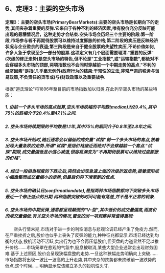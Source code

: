 ## 6、定理3：主要的空头市场

#### 定理3：主要的空头市场(PrimaryBearMarkets):主要的空头市场是长期向下的走势,其间夹杂着重要的反弹.它来自于各种不利的经济因素,唯有股价充分反映可能出现的最糟情况后，这种走势才会结束.空头市场会历经三个主要的阶段:第一阶段,市场参与者不再期待股票可以维持过度膨胀的价格;第二阶段的卖压是反映经济状况与企业盈余的衰退;第三阶段是来自于健全股票的失望性卖压,不论价值如何,许多人急于求现至少一部分的股票.这项定义有几个层面需要理清."重要的反弹"(次级的修正走势)是空头市场的特色,但不论是"工业指数",或"运输指数",都绝对不会穿越多头市场的顶部,两项指数也不会同时穿越前一个中期走势的高点."不利的经济因素"是指(几乎毫无例外)政府行为的结果:干预性的立法,非常严肃的税务与贸易政策,不负责任的货币或(与)财政政策以及重要战争.

根据"道氏理论"将1896年至目前的市场指数加以归类,在此列举空头市场的某些特质：

##### 1. 由前一个多头市场的高点起算,空头市场跌幅的平均数(median)为29.4%,其中75%的跌幅介于20.4%至47.1%之间.

##### 2. 空头市场持续期限的平均数是1.1年,其中75%的期间介于0.8年至2.8年之间.

##### 3. 空头市场开始时,随后通常会以偏低的成交量"试探"前一个多头市场的高点,接着出现大量急跌的走势.所谓"试探"是指价格接近而绝对不会穿越前一个高点."试探"期限,成交量偏低显示信心减退,很容易演变为"不再期待股票可以维持过度膨胀的价格".

##### 4. 经过一段相当程度的下跌之后,突然会出现急速上涨的次级折返走势,接着便形成小幅盘整而成交量缩小的走势,但最后仍将下滑至新的低点.

##### 5. 空头市场的确认日(confirmationdate),是指两种市场指数都向下突破多头市场最近一个修正低点的日期.两种指数突破的时间可能有落差,并不是不正常的现象.

##### 6. 空头市场的中期反弹,通常都呈现颠倒的"V-型",其中低价的成交量偏高,而高价的成交量偏低.有关空头市场的情况,雷亚的另一项观察非常值得重视:

　　空头行情末期,市场对于进一步的利空消息与悲观论调已经产生了免疫力.然而,在严重挫折之后,股价也似乎上丧失了反弹的能力,种种征兆都显示,市场已经达到均衡的状态,投机活动不活跃,卖出行为也不会再压低股价,但买盘的力道显然不足以推升价格.......市场笼罩在悲观的气氛中,股息被取消,某些大型企业通常会出现财务困难.基于上述原因,股价会呈现狭幅盘整的走势.一旦这种狭幅走势明确向上突破......市场指数将出现一波比一波高的上升走势,其中夹杂的跌势都未跌破前一波跌势的低点.这个时候......明确显示应该建立多头的投机性头寸.
